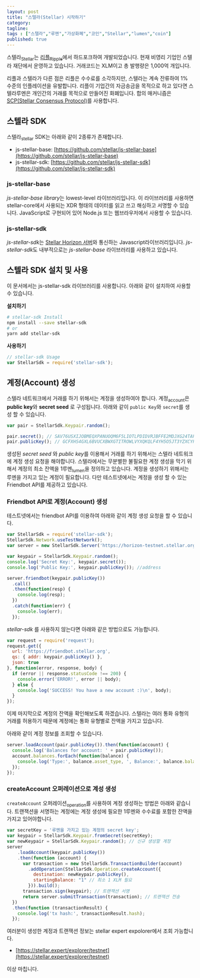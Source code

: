 ```yaml
---
layout: post
title: "스텔라(Stellar) 시작하기"
category: 
tagline: 
tags : ["스텔라","루멘","가상화폐","코인","Stellar","lumen","coin"] 
published: true
---
```


스텔라<sub>Stellar</sub>는 [리플<sub>Ripple</sub>](https://ripple.com/xrp)에서 하드포크하여 개발되었습니다. 현재 비영리 기업인 스텔라 재단에서 운영하고 있습니다. 거래코드는 XLM이고 총 발행량은 1,000억 개입니다.

리플과 스텔라가 다른 점은 리플은 수수료를 소각하지만, 스텔라는 계속 잔류하여 1% 수준의 인플레이션을 유발합니다. 리플이 기업간의 자금송금을 목적으로 하고 있다면 스텔라루멘은 개인간의 거래를 목적으로 만들어진 화폐입니다. 합의 매커니즘은 [SCP(Stellar Consensus Protocol)](https://www.stellar.org/papers/stellar-consensus-protocol.pdf)를 사용합니다.



## 스텔라 SDK

스텔라<sub>stellar</sub> SDK는 아래와 같이 2종류가 존재합니다.

- js-stellar-base: [https://github.com/stellar/js-stellar-base](https://github.com/stellar/js-stellar-base)
- js-stellar-sdk: [https://github.com/stellar/js-stellar-sdk](https://github.com/stellar/js-stellar-sdk)

### js-stellar-base

*js-stellar-base library*는 lowest-level 라이브러리입니다. 이 라이브러리를 사용하면 stellar-core에서 사용되는 XDR 형태의 데이터를 읽고 쓰고 해싱하고 서명할 수 있습니다. JavaScript로 구현되어 있어 Node.js 또는 웹브라우저에서 사용할 수 있습니다.

### js-stellar-sdk

*js-stellar-sdk*는 [Stellar Horizon 서버](https://github.com/stellar/go/tree/master/services/horizon)와 통신하는 Javascript라이브러리입니다. *js-stellar-sdk*도 내부적으로는 *js-stellar-base* 라이브러리를 사용하고 있습니다.



## 스텔라 SDK 설치 및 사용

이 문서에서는 js-stellar-sdk 라이브러리를 사용합니다. 아래와 같이 설치하여 사용할 수 있습니다.

**설치하기**

```bash
# stellar-sdk Install
npm install --save stellar-sdk
# or
yarn add stellar-sdk
```

**사용하기**

```js
// stellar-sdk Usage
var StellarSdk = require('stellar-sdk'); 
```



## 계정(Account) 생성

스텔라 네트워크에서 거래를 하기 위해서는 계정을 생성하여야 합니다. 계정<sub>account</sub>은 **public key**와 **secret seed** 로 구성됩니다. 아래와 같이 `public Key`와 `secret`를 생성 할 수 있습니다.

```js
var pair = StellarSdk.Keypair.random();  

pair.secret(); // SAV76USXIJOBMEQXPANUOQM6F5LIOTLPDIDVRJBFFE2MDJXG24TAPUU7 
pair.publicKey(); // GCFXHS4GXL6BVUCXBWXGTITROWLVYXQKQLF4YH5O5JT3YZXCYPAFBJZB 
```

생성된 *secret seed* 와 *public key*를 이용해서 거래를 하기 위해서는 스텔라 네트워크에 계정 생성 요청을 해야합니다. 스텔라에서는 무분별한 불필요한 계정 생성을 막기 위해서 계정의 최소 잔액을 1루멘<sub>lumen</sub>을 정의하고 있습니다. 계정을 생성하기 위해서는 루멘을 가지고 있는 계정이 필요합니다. 다만 테스트넷에서는 계정을 생성 할 수 있는 Friendbot API를 제공하고 있습니다.



### Friendbot API로 계정(Account) 생성

테스트넷에서는 friendbot API를 이용하여 아래와 같이 계정 생성 요청을 할 수 있습니다.

```js
var StellarSdk = require('stellar-sdk');
StellarSdk.Network.useTestNetwork();
var server = new StellarSdk.Server('https://horizon-testnet.stellar.org');

var keypair = StellarSdk.Keypair.random();
console.log('Secret Key:', keypair.secret());
console.log('Public Key:', keypair.publicKey()); //address

server.friendbot(keypair.publicKey())
  .call()
  .then(function(resp) {
    console.log(resp);
  })
  .catch(function(err) {
    console.log(err);
  });
```

*stellar-sdk* 를 사용하지 않는다면 아래와 같은 방법으로도 가능합니다.

```js
var request = require('request');
request.get({
  url: 'https://friendbot.stellar.org',
  qs: { addr: keypair.publicKey() },
  json: true
}, function(error, response, body) {
  if (error || response.statusCode !== 200) {
    console.error('ERROR!', error || body);
  } else {
    console.log('SUCCESS! You have a new account :)\n', body);
  }
});
```

이제 마지막으로 계정의 잔액을 확인해보도록 하겠습니다. 스텔라는 여러 통화 유형의 거래를 허용하기 때문에 계정에는 통화 유형별로 잔액을 가지고 있습니다. 

아래와 같이 계정 정보를 조회할 수 있습니다.

```js
server.loadAccount(pair.publicKey()).then(function(account) {
  console.log('Balances for account: ' + pair.publicKey());
  account.balances.forEach(function(balance) {
    console.log('Type:', balance.asset_type, ', Balance:', balance.balance);
  }); 
});
```



### createAccount 오퍼레이션으로 계성 생성

`createAccount` 오퍼레이션<sub>operation</sub>를 사용하여 계정 생성하는 방법은 아래와 같습니다. 트랜잭션을 서명하는 계정에는 계정 생성에 필요한 1루멘와 수수료를 포함한 잔액을 가지고 있어야합니다.

```js
var secretKey = '루멘을 가지고 있는 계정의 secret key';
var keypair = StellarSdk.Keypair.fromSecret(secretKey);
var newKeypair = StellarSdk.Keypair.random(); // 신규 생성할 계정
server
    .loadAccount(keypair.publicKey())
    .then(function (account) {
      var transaction = new StellarSdk.TransactionBuilder(account)
        .addOperation(StellarSdk.Operation.createAccount({
          destination: newKeypair.publicKey(),
          startingBalance: "1" // 최소 1 XLM 필요
        })).build();
      transaction.sign(keypair); // 트랜잭션 서명
      return server.submitTransaction(transaction); // 트랜잭션 전송
  })
  .then(function (transactionResult) {
    console.log('tx hash:', transactionResult.hash);
  });
```



여러분이 생성한 계정과 트랜잭션 정보는 stellar expert expolorer에서 조회 가능합니다.
- [https://stellar.expert/explorer/testnet](https://stellar.expert/explorer/testnet)



이상 마칩니다.
